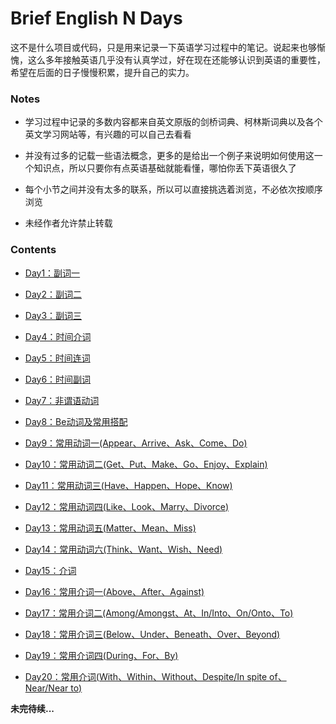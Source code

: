 # Brief English N Days

这不是什么项目或代码，只是用来记录一下英语学习过程中的笔记。说起来也够惭愧，这么多年接触英语几乎没有认真学过，好在现在还能够认识到英语的重要性，希望在后面的日子慢慢积累，提升自己的实力。

### Notes

- 学习过程中记录的多数内容都来自英文原版的剑桥词典、柯林斯词典以及各个英文学习网站等，有兴趣的可以自己去看看

- 并没有过多的记载一些语法概念，更多的是给出一个例子来说明如何使用这一个知识点，所以只要你有点英语基础就能看懂，哪怕你丢下英语很久了

- 每个小节之间并没有太多的联系，所以可以直接挑选着浏览，不必依次按顺序浏览

- 未经作者允许禁止转载

### Contents

- [Day1：副词一](https://github.com/Shincey/Brief-English-N-Days/blob/master/Breif-English-N-Days/Day1%EF%BC%9A%E5%89%AF%E8%AF%8D%E4%B8%80.md)

- [Day2：副词二](https://github.com/Shincey/Brief-English-N-Days/blob/master/Breif-English-N-Days/Day2%EF%BC%9A%E5%89%AF%E8%AF%8D%E4%BA%8C.md)

- [Day3：副词三](https://github.com/Shincey/Brief-English-N-Days/blob/master/Breif-English-N-Days/Day3%EF%BC%9A%E5%89%AF%E8%AF%8D%E4%B8%89.md)

- [Day4：时间介词](https://github.com/Shincey/Brief-English-N-Days/blob/master/Breif-English-N-Days/Day4%EF%BC%9A%E6%97%B6%E9%97%B4%E4%BB%8B%E8%AF%8D.md)

- [Day5：时间连词](https://github.com/Shincey/Brief-English-N-Days/blob/master/Breif-English-N-Days/Day5%EF%BC%9A%E6%97%B6%E9%97%B4%E8%BF%9E%E8%AF%8D.md)

- [Day6：时间副词](https://github.com/Shincey/Brief-English-N-Days/blob/master/Breif-English-N-Days/Day6%EF%BC%9A%E6%97%B6%E9%97%B4%E5%89%AF%E8%AF%8D.md)

- [Day7：非谓语动词](https://github.com/Shincey/Brief-English-N-Days/blob/master/Breif-English-N-Days/Day7%EF%BC%9A%E9%9D%9E%E8%B0%93%E8%AF%AD%E5%8A%A8%E8%AF%8D.md)

- [Day8：Be动词及常用搭配](https://github.com/Shincey/Brief-English-N-Days/blob/master/Breif-English-N-Days/Day8%EF%BC%9ABe%E5%8A%A8%E8%AF%8D%E5%8F%8A%E5%B8%B8%E7%94%A8%E6%90%AD%E9%85%8D.md)

- [Day9：常用动词一(Appear、Arrive、Ask、Come、Do)](https://github.com/Shincey/Brief-English-N-Days/blob/master/Breif-English-N-Days/Day9%EF%BC%9A%E5%B8%B8%E7%94%A8%E5%8A%A8%E8%AF%8D%E4%B8%80.md)

- [Day10：常用动词二(Get、Put、Make、Go、Enjoy、Explain)](https://github.com/Shincey/Brief-English-N-Days/blob/master/Breif-English-N-Days/Day10%EF%BC%9A%E5%B8%B8%E7%94%A8%E5%8A%A8%E8%AF%8D%E4%BA%8C.md)

- [Day11：常用动词三(Have、Happen、Hope、Know)](https://github.com/Shincey/Brief-English-N-Days/blob/master/Breif-English-N-Days/Day11%EF%BC%9A%E5%B8%B8%E7%94%A8%E5%8A%A8%E8%AF%8D%E4%B8%89.md)

- [Day12：常用动词四(Like、Look、Marry、Divorce)](https://github.com/Shincey/Brief-English-N-Days/blob/master/Breif-English-N-Days/Day12%EF%BC%9A%E5%B8%B8%E7%94%A8%E5%8A%A8%E8%AF%8D%E5%9B%9B.md)

- [Day13：常用动词五(Matter、Mean、Miss)](https://github.com/Shincey/Brief-English-N-Days/blob/master/Breif-English-N-Days/Day13%EF%BC%9A%E5%B8%B8%E7%94%A8%E5%8A%A8%E8%AF%8D%E4%BA%94.md)

- [Day14：常用动词六(Think、Want、Wish、Need)](https://github.com/Shincey/Brief-English-N-Days/blob/master/Breif-English-N-Days/Day14%EF%BC%9A%E5%B8%B8%E7%94%A8%E5%8A%A8%E8%AF%8D%E5%85%AD.md)

- [Day15：介词](https://github.com/Shincey/Brief-English-N-Days/blob/master/Breif-English-N-Days/Day15：介词.md)

- [Day16：常用介词一(Above、After、Against)](https://github.com/Shincey/Brief-English-N-Days/blob/master/Breif-English-N-Days/Day16：常用介词一.md)

- [Day17：常用介词二(Among/Amongst、At、In/Into、On/Onto、To)](https://github.com/Shincey/Brief-English-N-Days/blob/master/Breif-English-N-Days/Day17：常用介词二.md)

- [Day18：常用介词三(Below、Under、Beneath、Over、Beyond)](https://github.com/Shincey/Brief-English-N-Days/blob/master/Breif-English-N-Days/Day18：常用介词三.md)

- [Day19：常用介词四(During、For、By)](https://github.com/Shincey/Brief-English-N-Days/blob/master/Breif-English-N-Days/Day19：常用介词四.md)

- [Day20：常用介词(With、Within、Without、Despite/In spite of、Near/Near to)](https://github.com/Shincey/Brief-English-N-Days/blob/master/Breif-English-N-Days/Day20：常用介词五.md)

**未完待续...**


